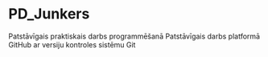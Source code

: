 # PD_Junkers
Patstāvīgais praktiskais darbs programmēšanā
Patstāvīgais darbs platformā GitHub ar versiju kontroles sistēmu Git

